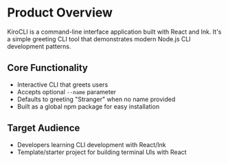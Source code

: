 # Product Overview

KiroCLI is a command-line interface application built with React and Ink. It's a simple greeting CLI tool that demonstrates modern Node.js CLI development patterns.

## Core Functionality
- Interactive CLI that greets users
- Accepts optional `--name` parameter
- Defaults to greeting "Stranger" when no name provided
- Built as a global npm package for easy installation

## Target Audience
- Developers learning CLI development with React/Ink
- Template/starter project for building terminal UIs with React
